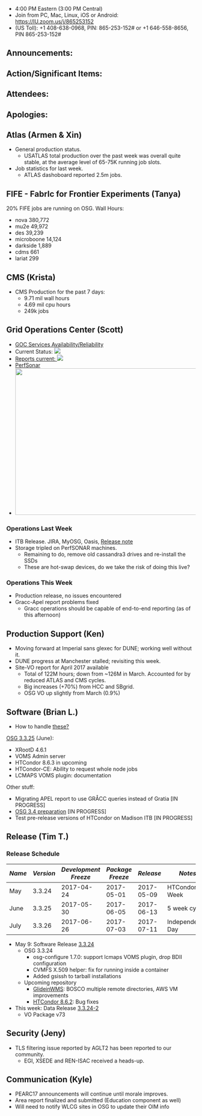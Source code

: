    * 4:00 PM Eastern (3:00 PM Central)
   * Join from PC, Mac, Linux, iOS or Android: https://IU.zoom.us/j/865253152
   * (US Toll): +1 408-638-0968, PIN: 865-253-152# or +1 646-558-8656, PIN 865-253-152#

## Announcements: 

## Action/Significant Items: 

## Attendees:

## Apologies:

## Atlas (Armen & Xin)
   * General production status. 
      * USATLAS total production over the past week was overall quite stable, at the average level of 65-75K running job slots.
   * Job statistics for last week.
      * ATLAS dashoboard reported 2.5m jobs.
## FIFE - FabrIc for Frontier Experiments (Tanya)
20% FIFE jobs are running on OSG. Wall Hours:
   * nova    380,772
   * mu2e    49,972
   * des     39,239
   * microboone 14,124
   * darkside 1,889
   * cdms    661
   * lariat  299


## CMS (Krista)
   * CMS Production for the past 7 days:
      * 9.71 mil wall hours
      * 4.69 mil cpu hours
      * 249k jobs

## Grid Operations Center (Scott)
   * [GOC Services Availability/Reliability](http://tinyurl.com/pre26vw)
   * Current Status: [<img src="http://monitor.grid.iu.edu/availability/production_status.png">](http://monitor.grid.iu.edu/availability/production.html)
   * <a href="http://reports.grid.iu.edu/reports/">Reports current: <img src="http://steige.grid.iu.edu/steige/status_reports.png"></a>
   * [PerfSonar](http://maddash.aglt2.org/maddash-webui/index.cgi?dashboard=OSG\%20Grid\%20Operations\%20Center\%20Test\%20Mesh\%20Config)
   * <img src="http://osg-flock.grid.iu.edu/monitoring/condor/condor_7day.png" width='630' height='390'  /><br>

### Operations Last Week
  * ITB Release. JIRA, MyOSG, Oasis, [Release note](http://osggoc.blogspot.com/2017/05/goc-service-update-tuesday-may-9th-at.html)
  * Storage tripled on PerfSONAR machines.
     * Remaining to do, remove old cassandra3 drives and re-install the SSDs
     * These are hot-swap devices, do we take the risk of doing this live?

### Operations This Week
   * Production release, no issues encountered
   * Gracc-Apel report problems fixed
      * Gracc operations should be capable of end-to-end reporting (as of this afternoon)

## Production Support (Ken)

   * Moving forward at Imperial sans glexec for DUNE; working well without it.
   * DUNE progress at Manchester stalled; revisiting this week.
   * Site-VO report for April 2017 available
      * Total of 122M hours; down from ~126M in March. Accounted for by reduced ATLAS and CMS cycles.
      * Big increases (+70%) from HCC and SBgrid.
      * OSG VO up slightly from March (0.9%)
      
## Software (Brian L.)
   * How to handle [these?](https://ticket.grid.iu.edu/33717)

[OSG 3.3.25](https://jira.opensciencegrid.org/issues/?filter=15254) (June):  

-   XRootD 4.6.1
-   VOMS Admin server
-   HTCondor 8.6.3 in upcoming
-   HTCondor-CE: Ability to request whole node jobs
-   LCMAPS VOMS plugin: documentation

Other stuff:  

-   Migrating APEL report to use GR&Aring;CC queries instead of Gratia [IN PROGRESS]
-   [OSG 3.4 preparation](https://jira.opensciencegrid.org/browse/SOFTWARE-2329) [IN PROGRESS]
-   Test pre-release versions of HTCondor on Madison ITB [IN PROGRESS]

## Release (Tim T.)
### Release Schedule
| *Name* | *Version* | *Development Freeze* | *Package Freeze* | *Release* | *Notes* |
| ------ | --------- | -------------------- | ---------------- | --------- | ------- |
| May | 3.3.24 | 2017-04-24 | 2017-05-01 | 2017-05-09 | HTCondor Week |
| June | 3.3.25 | 2017-05-30 | 2017-06-05 | 2017-06-13 | 5 week cycle |
| July | 3.3.26 | 2017-06-26 | 2017-07-03 | 2017-07-11 | Independence Day |

   * May 9: Software Release [3.3.24](https://twiki.opensciencegrid.org/bin/view/Documentation/Release3/Release3324)
      * OSG 3.3.24
         * osg-configure 1.7.0: support lcmaps VOMS plugin, drop BDII configuration
         * CVMFS X.509 helper: fix for running inside a container
         * Added gsissh to tarball installations
      * Upcoming repository
         * [GlideinWMS](http://glideinwms.fnal.gov/doc.v3_3_2/history.html#development): BOSCO multiple remote directories, AWS VM improvements
         * [HTCondor 8.6.2](https://www-auth.cs.wisc.edu/lists/htcondor-world/2017/msg00015.shtml): Bug fixes
   * This week: Data Release [3.3.24-2](https://jira.opensciencegrid.org/browse/SOFTWARE-2710)
      * VO Package v73

## Security (Jeny)
   * TLS filtering issue reported by AGLT2 has been reported to our community.
      * EGI, XSEDE and REN-ISAC received a heads-up.

## Communication (Kyle)
   * PEARC17 announcements will continue until morale improves.
   * Area report finalized and submitted (Education component as well)
   * Will need to notify WLCG sites in OSG to update their OIM info 

